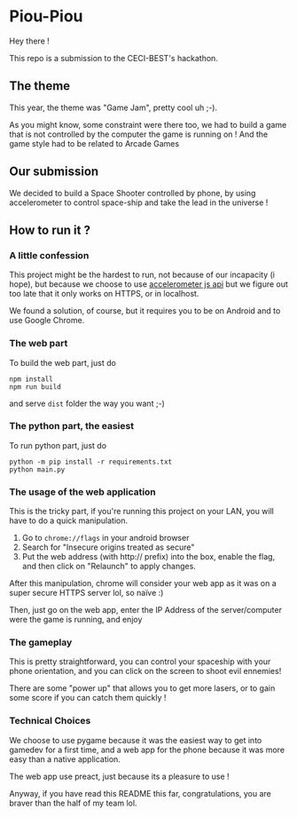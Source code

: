 # Piou-Piou

Hey there !

This repo is a submission to the CECI-BEST's hackathon.

## The theme

This year, the theme was "Game Jam", pretty cool uh ;-). 

As you might know, some constraint were there too, we had to build a game that is not controlled by the computer the game is running on !
And the game style had to be related to Arcade Games

## Our submission

We decided to build a Space Shooter controlled by phone, by using accelerometer to control space-ship and take the lead in the universe !

## How to run it ?

### A little confession

This project might be the hardest to run, not because of our incapacity (i hope), but because we choose to use [accelerometer js api](https://developer.mozilla.org/en-US/docs/Web/API/Accelerometer) 
but we figure out too late that it only works on HTTPS, or in localhost.

We found a solution, of course, but it requires you to be on Android and to use Google Chrome.

### The web part

To build the web part, just do 

    npm install
    npm run build

and serve `dist` folder the way you want ;-)

### The python part, the easiest

To run python part, just do 
    
    python -m pip install -r requirements.txt
    python main.py

### The usage of the web application

This is the tricky part, if you're running this project on your LAN, you will have to do a quick manipulation.

1. Go to `chrome://flags` in your android browser
2. Search for "Insecure origins treated as secure" 
3. Put the web address (with http:// prefix) into the box, enable the flag, and then click on "Relaunch" to apply changes.

After this manipulation, chrome will consider your web app as it was on a super secure HTTPS server lol, so naïve :)

Then, just go on the web app, enter the IP Address of the server/computer were the game is running, and enjoy

### The gameplay

This is pretty straightforward, you can control your spaceship with your phone orientation, and you can click on the screen to shoot evil ennemies!

There are some "power up" that allows you to get more lasers, or to gain some score if you can catch them quickly !


### Technical Choices

We choose to use pygame because it was the easiest way to get into gamedev for a first time, and a web app for the phone because it was more easy than a native application.

The web app use preact, just because its a pleasure to use !

Anyway, if you have read this README this far, congratulations, you are braver than the half of my team lol.

